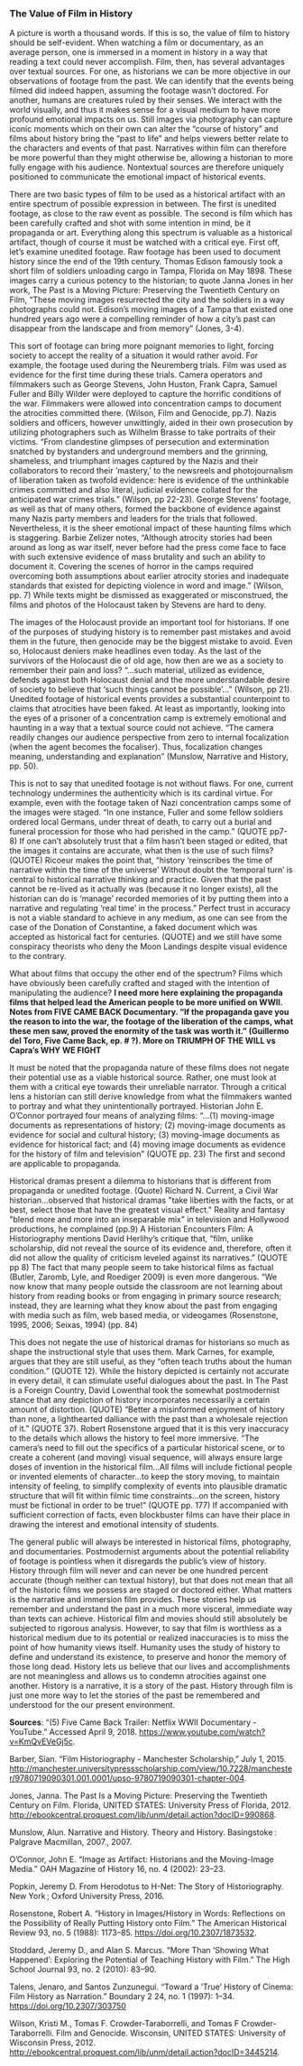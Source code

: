 ### The Value of Film in History

A picture is worth a thousand words. If this is so, the value of film to history should be self-evident. When watching a film or documentary, as an average person, one is immersed in a moment in history in a way that reading a text could never accomplish. Film, then, has several advantages over textual sources. For one, as historians we can be more objective in our observations of footage from the past. We can identify that the events being filmed did indeed happen, assuming the footage wasn’t doctored. For another, humans are creatures ruled by their senses. We interact with the world visually, and thus it makes sense for a visual medium to have more profound emotional impacts on us. Still images via photography can capture iconic moments which on their own can alter the “course of history” and films about history bring the “past to life” and helps viewers better relate to the characters and events of that past. Narratives within film can therefore be more powerful than they might otherwise be, allowing a historian to more fully engage with his audience. Nontextual sources are therefore uniquely positioned to communicate the emotional impact of historical events. 

There are two basic types of film to be used as a historical artifact with an entire spectrum of possible expression in between. The first is unedited footage, as close to the raw event as possible. The second is film which has been carefully crafted and shot with some intention in mind, be it propaganda or art. Everything along this spectrum is valuable as a historical artifact, though of course it must be watched with a critical eye. First off, let’s examine unedited footage. Raw footage has been used to document history since the end of the 19th century. Thomas Edison famously took a short film of soldiers unloading cargo in Tampa, Florida on May 1898. These images carry a curious potency to the historian; to quote Janna Jones in her work, The Past is a Moving Picture: Preserving the Twentieth Century on Film, “These moving images resurrected the city and the soldiers in a way photographs could not. Edison’s moving images of a Tampa that existed one hundred years ago were a compelling reminder of how a city’s past can disappear from the landscape and from memory” (Jones, 3-4).

This sort of footage can bring more poignant memories to light, forcing society to accept the reality of a situation it would rather avoid. For example, the footage used during the Neuremberg trials. Film was used as evidence for the first time during these trials. Camera operators and filmmakers such as George Stevens, John Huston, Frank Capra, Samuel Fuller and Billy Wilder were deployed to capture the horrific conditions of the war. Filmmakers were allowed into concentration camps to document the atrocities committed there. (Wilson, Film and Genocide, pp.7). Nazis soldiers and officers, however unwittingly, aided in their own prosecution by utilizing photographers such as Wilhelm Brasse to take portraits of their victims. “From clandestine glimpses of persecution and extermination snatched by bystanders and underground members and the grinning, shameless, and triumphant images captured by the Nazis and their collaborators to record their ‘mastery,’ to the newsreels and photojournalism of liberation taken as twofold evidence: here is evidence of the unthinkable crimes committed and also literal, judicial evidence collated for the anticipated war crimes trials.” (Wilson, pp 22-23). George Stevens’ footage, as well as that of many others, formed the backbone of evidence against many Nazis party members and leaders for the trials that followed. Nevertheless, it is the sheer emotional impact of these haunting films which is staggering. Barbie Zelizer notes, “Although atrocity stories had been around as long as war itself, never before had the press come face to face with such extensive evidence of mass brutality and such an ability to document it. Covering the scenes of horror in the camps required overcoming both assumptions about earlier atrocity stories and inadequate standards that existed for depicting violence in word and image.” (Wilson, pp. 7) While texts might be dismissed as exaggerated or misconstrued, the films and photos of the Holocaust taken by Stevens are hard to deny.

The images of the Holocaust provide an important tool for historians. If one of the purposes of studying history is to remember past mistakes and avoid them in the future, then genocide may be the biggest mistake to avoid. Even so, Holocaust deniers make headlines even today. As the last of the survivors of the Holocaust die of old age, how then are we as a society to remember their pain and loss? “…such material, utilized as evidence, defends against both Holocaust denial and the more understandable desire of society to believe that ‘such things cannot be possible’…” (Wilson, pp 21). Unedited footage of historical events provides a substantial counterpoint to claims that atrocities have been faked. At least as importantly, looking into the eyes of a prisoner of a concentration camp is extremely emotional and haunting in a way that a textual source could not achieve. “The camera readily changes our audience perspective from zero to internal focalization (when the agent becomes the focaliser). Thus, focalization changes meaning, understanding and explanation” (Munslow, Narrative and History, pp. 50).

This is not to say that unedited footage is not without flaws. For one, current technology undermines the authenticity which is its cardinal virtue. For example, even with the footage taken of Nazi concentration camps some of the images were staged. “In one instance, Fuller and some fellow soldiers ordered local Germans, under threat of death, to carry out a burial and funeral procession for those who had perished in the camp.” (QUOTE pp7-8) If one can’t absolutely trust that a film hasn’t been staged or edited, that the images it contains are accurate, what then is the use of such films? (QUOTE) Ricoeur makes the point that, “history ‘reinscribes the time of narrative within the time of the universe’ Without doubt the ‘temporal turn’ is central to historical narrative thinking and practice. Given that the past cannot be re-lived as it actually was (because it no longer exists), all the historian can do is ‘manage’ recorded memories of it by putting them into a narrative and regulating ‘real time’ in the process.” Perfect trust in accuracy is not a viable standard to achieve in any medium, as one can see from the case of the Donation of Constantine, a faked document which was accepted as historical fact for centuries. (QUOTE) and we still have some conspiracy theorists who deny the Moon Landings despite visual evidence to the contrary. 

What about films that occupy the other end of the spectrum? Films which have obviously been carefully crafted and staged with the intention of manipulating the audience? **I need more here explaining the propaganda films that helped lead the American people to be more unified on WWII. Notes from FIVE CAME BACK Documentary. “If the propaganda gave you the reason to into the war, the footage of the liberation of the camps, what these men saw, proved the enormity of the task was worth it.” (Guillermo del Toro, Five Came Back, ep. # ?). More on TRIUMPH OF THE WILL vs Capra’s WHY WE FIGHT**

It must be noted that the propaganda nature of these films does not negate their potential use as a viable historical source. Rather, one must look at them with a critical eye towards their unreliable narrator. Through a critical lens a historian can still derive knowledge from what the filmmakers wanted to portray and what they unintentionally portrayed. Historian John E. O’Connor portrayed four means of analyzing films: “…(1) moving-image documents as representations of history; (2) moving-image documents as evidence for social and cultural history; (3) moving-image documents as evidence for historical fact; and (4) moving image documents as evidence for the history of film and television” (QUOTE pp. 23) The first and second are applicable to propaganda.

Historical dramas present a dilemma to historians that is different from propaganda or unedited footage. (Quote) Richard N. Current, a Civil War historian…observed that historical dramas "take liberties with the facts, or at best, select those that have the greatest visual effect." Reality and fantasy "blend more and more into an inseparable mix" in television and Hollywood productions, he complained (pp.9) A Historian Encounters Film: A Historiography mentions David  Herlihy’s critique that, “film, unlike scholarship, did not reveal the source of its evidence and, therefore, often it did not allow the quality of criticism leveled against its narratives.” (QUOTE pp 8) The fact that many people seem to take historical films as factual (Butler, Zaromb, Lyle, and Roediger 2009) is even more dangerous. “We now know that many people outside the classroom are not learning about history from reading books or from engaging in primary source research; instead, they are learning what they know about the past from engaging with media such as film, web based media, or videogames (Rosenstone, 1995, 2006; Seixas, 1994) (pp. 84) 

This does not negate the use of historical dramas for historians so much as shape the instructional style that uses them. Mark Carnes, for example, argues that they are still useful, as they “often teach truths about the human condition.” (QUOTE 12). While the history depicted is certainly not accurate in every detail, it can stimulate useful dialogues about the past. In The Past is a Foreign Country, David Lowenthal took the somewhat postmodernist stance that any depiction of history incorporates necessarily a certain amount of distortion. (QUOTE) “Better a misinformed enjoyment of history than none, a lighthearted dalliance with the past than a wholesale rejection of it.” (QUOTE 37). Robert Rosenstone argued that it is this very inaccuracy to the details which allows the history to feel more immersive. “The camera’s need to fill out the specifics of a particular historical scene, or to create a coherent (and moving) visual sequence, will always ensure large doses of invention in the historical film…All films will include fictional people or invented elements of character…to keep the story moving, to maintain intensity of feeling, to simplify complexity of events into plausible dramatic structure that will fit within filmic time constraints…on the screen, history must be fictional in order to be true!” (QUOTE pp. 177) If accompanied with sufficient correction of facts, even blockbuster films can have their place in drawing the interest and emotional intensity of students. 
	
The general public will always be interested in historical films, photography, and documentaries. Postmodernist arguments about the potential reliability of footage is pointless when it disregards the public’s view of history. History through film will never and can never be one hundred percent accurate (though neither can textual history), but that does not mean that all of the historic films we possess are staged or doctored either. What matters is the narrative and immersion film provides. These stories help us remember and understand the past in a much more visceral, immediate way than texts can achieve. Historical film and movies should still absolutely be subjected to rigorous analysis. However, to say that film is worthless as a historical medium due to its potential or realized inaccuracies is to miss the point of how humanity views itself. Humanity uses the study of history to define and understand its existence, to preserve and honor the memory of those long dead. History lets us believe that our lives and accomplishments are not meaningless and allows us to condemn atrocities against one another. History is a narrative, it is a story of the past. History through film is just one more way to let the stories of the past be remembered and understood for the our present environment.

**Sources**:
“(5) Five Came Back Trailer: Netflix WWII Documentary - YouTube.” Accessed April 9, 2018. https://www.youtube.com/watch?v=KmQvEVeGj5c.

Barber, Sian. “Film Historiography - Manchester Scholarship,” July 1, 2015. http://manchester.universitypressscholarship.com/view/10.7228/manchester/9780719090301.001.0001/upso-9780719090301-chapter-004.

Jones, Janna. The Past Is a Moving Picture: Preserving the Twentieth Century on Film. Florida, UNITED STATES: University Press of Florida, 2012. http://ebookcentral.proquest.com/lib/unm/detail.action?docID=990868.

Munslow, Alun. Narrative and History. Theory and History. Basingstoke : Palgrave Macmillan, 2007., 2007.

O’Connor, John E. “Image as Artifact: Historians and the Moving-Image Media.” OAH Magazine of History 16, no. 4 (2002): 23–23.

Popkin, Jeremy D. From Herodotus to H-Net: The Story of Historiography. New York ; Oxford University Press, 2016.

Rosenstone, Robert A. “History in Images/History in Words: Reflections on the Possibility of Really Putting History onto Film.” The American Historical Review 93, no. 5 (1988): 1173–85. https://doi.org/10.2307/1873532.

Stoddard, Jeremy D., and Alan S. Marcus. “More Than ‘Showing What Happened’: Exploring the Potential of Teaching History with Film.” The High School Journal 93, no. 2 (2010): 83–90.

Talens, Jenaro, and Santos Zunzunegui. “Toward a ‘True’ History of Cinema: Film History as Narration.” Boundary 2 24, no. 1 (1997): 1–34. https://doi.org/10.2307/303750

Wilson, Kristi M., Tomas F. Crowder-Taraborrelli, and Tomas F Crowder-Taraborrelli. Film and Genocide. Wisconsin, UNITED STATES: University of Wisconsin Press, 2012. http://ebookcentral.proquest.com/lib/unm/detail.action?docID=3445214.
